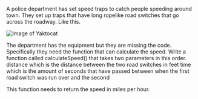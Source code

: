 A police department has set speed traps to catch people speeding around town. They set up traps that have long ropelike road switches that go across the roadway. Like this. 

![Image of Yaktocat](https://i.kinja-img.com/gawker-media/image/upload/c_fill,f_auto,fl_progressive,g_center,h_675,pg_1,q_80,w_1200/jud3gzfiihs9odsaswll.png)

The department has the equipment but they are missing the code. Specifically they need the function that can calculate the speed. Write a function called calculateSpeed() that takes two parameters in this order.
distance which is the distance between the two road switches in feet 
time which is the amount of seconds that have passed between when the first road switch was run over and the second

 This function needs to return the speed in miles per hour. 